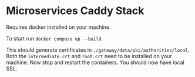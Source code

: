 # Microservices Caddy Stack

Requires docker installed on your machine.

To start run `docker compose up --build`.

This should generate certificates in `./gateway/data/pki/authorities/local`. Both the `intermediate.crt` and `root.crt` need to be installed on your machine. Now stop and restart the containers. You should now have local SSL.
